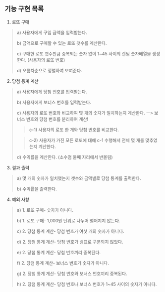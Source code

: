 기능 구현 목록
---

1. 로또 구매

> a) 사용자에게 구입 금액을 입력받는다.
>
>    b) 금액으로 구매할 수 있는 로또 갯수를 계산한다.
>
>    c) 구매한 로또 갯수만큼 중복되는 숫자 없이 1~45 사이의 랜덤 숫자배열을 생성한다. (사용자의 로또 번호)
>
>    d) 오름차순으로 정렬하여 보여준다.

2. 당첨 통계 계산

> a) 사용자에게 당첨 번호를 입력받는다.
>
>   b) 사용자에게 보너스 번호를 입력받는다.
>
>   c) 사용자의 로또 번호와 비교하여 몇 개의 숫자가 일치하는지 계산한다. 
>       ㅡ> 보너스 번호와 당첨 번호를 분리하여 계산!
>       
>>  c-1) 사용자의 로또 한 개와 당첨 번호를 비교한다.
> 
>>  c-2) 사용자가 가진 모든 로또에 대해 c-1 수행해서 전체 몇 개를 맞추었는지 계산한다.
> 
>   d) 수익률을 계산한다. (소수점 둘째 자리에서 반올림)

3. 결과 출력

> a) 몇 개의 숫자가 일치했는지 갯수와 금액별로 당첨 통계를 출력한다.
>
>  b) 수익률을 출력한다.

4. 예외 사항

> a) 1. 로또 구매- 숫자가 아니다.
>
>  b) 1. 로또 구매- 1,000원 단위로 나누어 떨어지지 않는다.
>
>  c) 2. 당첨 통계 계산- 당첨 번호가 여섯 개의 숫자가 아니다.
>
>  d) 2. 당첨 통계 계산- 당첨 번호가 쉼표로 구분되지 않았다.
>
>  e) 2. 당첨 통계 계산- 당첨 번호끼리 중복된다.
>
>  f) 2. 당첨 통계 계산- 보너스 번호가 숫자가 아니다.
>
>  g) 2. 당첨 통계 계산- 당첨 번호와 보너스 번호끼리 중복된다.
> 
>  h) 2. 당첨 통계 계산- 당첨 번호나 보너스 번호가 1~45 사이의 숫자가 아니다.

